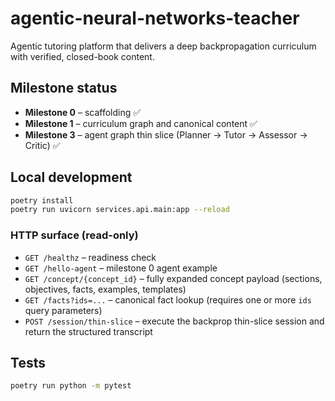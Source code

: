 # agentic-neural-networks-teacher

Agentic tutoring platform that delivers a deep backpropagation curriculum with verified, closed-book content.

## Milestone status

- **Milestone 0** – scaffolding ✅
- **Milestone 1** – curriculum graph and canonical content ✅
- **Milestone 3** – agent graph thin slice (Planner → Tutor → Assessor → Critic) ✅

## Local development

```bash
poetry install
poetry run uvicorn services.api.main:app --reload
```

### HTTP surface (read-only)

- `GET /healthz` – readiness check
- `GET /hello-agent` – milestone 0 agent example
- `GET /concept/{concept_id}` – fully expanded concept payload (sections, objectives, facts, examples, templates)
- `GET /facts?ids=...` – canonical fact lookup (requires one or more `ids` query parameters)
- `POST /session/thin-slice` – execute the backprop thin-slice session and return the structured transcript

## Tests

```bash
poetry run python -m pytest
```
